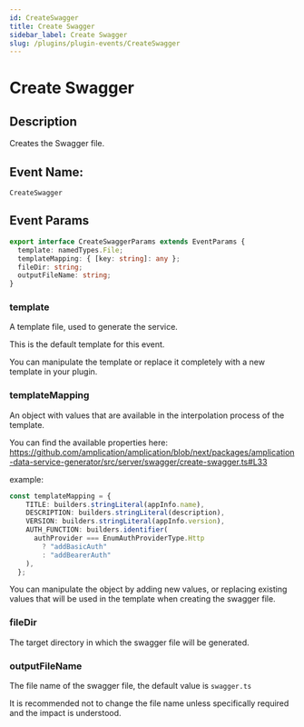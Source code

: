 ```yaml
---
id: CreateSwagger
title: Create Swagger
sidebar_label: Create Swagger
slug: /plugins/plugin-events/CreateSwagger
---
```


# Create Swagger

## Description

Creates the Swagger file.

## Event Name:

`CreateSwagger`

## Event Params

```ts
export interface CreateSwaggerParams extends EventParams {
  template: namedTypes.File;
  templateMapping: { [key: string]: any };
  fileDir: string;
  outputFileName: string;
}
```

### template
A template file, used to generate the service.

This is the default template for this event.

You can manipulate the template or replace it completely with a new template in your plugin. 


### templateMapping
An object with values that are available in the interpolation process of the template.  


You can find the available properties here: https://github.com/amplication/amplication/blob/next/packages/amplication-data-service-generator/src/server/swagger/create-swagger.ts#L33

example:
```ts
const templateMapping = {
    TITLE: builders.stringLiteral(appInfo.name),
    DESCRIPTION: builders.stringLiteral(description),
    VERSION: builders.stringLiteral(appInfo.version),
    AUTH_FUNCTION: builders.identifier(
      authProvider === EnumAuthProviderType.Http
        ? "addBasicAuth"
        : "addBearerAuth"
    ),
  };
```

You can manipulate the object by adding new values, or replacing existing values that will be used in the template when creating the swagger file. 



### fileDir
The target directory in which the swagger file will be generated. 


### outputFileName
The file name of the swagger file, the default value is `swagger.ts`

It is recommended not to change the file name unless specifically required and the impact is understood.

